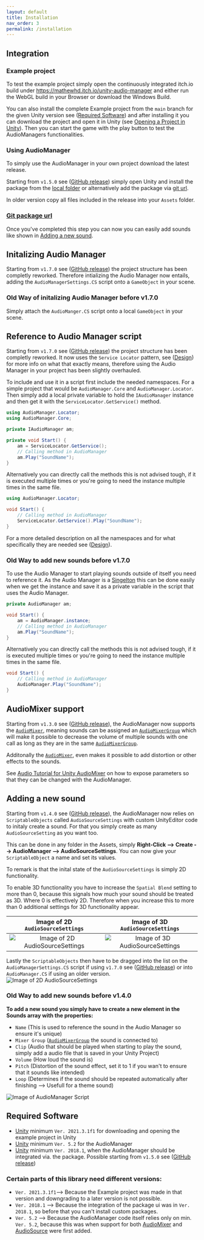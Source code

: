 ```yaml
---
layout: default
title: Installation
nav_order: 3
permalink: /installation
---
```


## Integration

### Example project

To test the example project simply open the continuously integrated itch.io build under https://mathewhd.itch.io/unity-audio-manager and either run the WebGL build in your Browser or download the Windows Build.

You can also install the complete Example project from the ```main``` branch for the given Unity version see ([Required Software](https://mathewhdyt.github.io/Unity-Audio-Manager/installation#required-software)) and after installing it you can download the project and open it in Unity (see [Opening a Project in Unity](https://docs.unity3d.com/2021.2/Documentation/Manual/GettingStartedOpeningProjects.html)). Then you can start the game with the play button to test the AudioManagers functionalities.

### Using AudioManager

To simply use the AudioManager in your own project download the latest release.
    
Starting from ```v1.5.0``` see ([GitHub release](https://github.com/MathewHDYT/Unity-Audio-Manager-UAM/releases/)) simply open Unity and install the package from the [local folder](https://docs.unity3d.com/Manual/upm-ui-local.html) or alternatively add the package via [git url](https://docs.unity3d.com/Manual/upm-git.html#syntax).

In older version copy all files included in the release into your ```Assets``` folder.

### [Git package url](https://github.com/MathewHDYT/Unity-Audio-Manager.git?path=/com.mathewhdyt.audiomanager#package)

Once you've completed this step you can now you can easily add sounds like shown in [Adding a new sound](https://mathewhdyt.github.io/Unity-Audio-Manager/installation#adding-a-new-sound).

## Initalizing Audio Manager

Starting from ```v1.7.0``` see ([GitHub release](https://github.com/MathewHDYT/Unity-Audio-Manager-UAM/releases/)) the project structure has been completly reworked. Therefore intializing the Audio Manager now entails, adding the ```AudioManagerSettings.CS``` script onto a ```GameObject``` in your scene.

### Old Way of initalizing Audio Manager before v1.7.0

Simply attach the ```AudioManger.CS``` script onto a local ```GameObject``` in your scene.

## Reference to Audio Manager script

Starting from ```v1.7.0``` see ([GitHub release](https://github.com/MathewHDYT/Unity-Audio-Manager-UAM/releases/)) the project structure has been completly reworked. It now uses the ```Service Locator``` pattern, see ([Design](https://mathewhdyt.github.io/Unity-Audio-Manager/design#service-locator-pattern)) for more info on what that exactly means, therefore using the Audio Manager in your project has been slightly overhauled.

To include and use it in a script first include the needed namespaces. For a simple project that would be ```AudioManager.Core``` and ```AudioManager.Locator```. Then simply add a local private variable to hold the ```IAudioManager``` instance and then get it with the ```ServiceLocator.GetService()``` method.

```csharp
using AudioManager.Locator;
using AudioManager.Core;

private IAudioManager am;

private void Start() {
    am = ServiceLocator.GetService();
    // Calling method in AudioManager
	am.Play("SoundName");
}
```

Alternatively you can directly call the methods this is not advised tough, if it is executed multiple times or you're going to need the instance multiple times in the same file.

```csharp
using AudioManager.Locator;

void Start() {
    // Calling method in AudioManager
    ServiceLocator.GetService().Play("SoundName");
}
```

For a more detailed description on all the namespaces and for what specifically they are needed see ([Design](https://mathewhdyt.github.io/Unity-Audio-Manager/design#namespaces)).

### Old Way to add new sounds before v1.7.0

To use the Audio Manager to start playing sounds outside of itself you need to reference it. As the Audio Manager is a [Singelton](https://stackoverflow.com/questions/2155688/what-is-a-singleton-in-c) this can be done easily when we get the instance and save it as a private variable in the script that uses the Audio Manager.

```csharp
private AudioManager am;

void Start() {
    am = AudioManager.instance;
    // Calling method in AudioManager
    am.Play("SoundName");
}
```

Alternatively you can directly call the methods this is not advised tough, if it is executed multiple times or you're going to need the instance multiple times in the same file.

```csharp
void Start() {
    // Calling method in AudioManager
    AudioManager.Play("SoundName");
}
```

## AudioMixer support

Starting from ```v1.3.0``` see ([GitHub release](https://github.com/MathewHDYT/Unity-Audio-Manager-UAM/releases/)), the AudioManager now supports the [```AudioMixer```](https://docs.unity3d.com/Documentation/ScriptReference/Audio.AudioMixer.html), meaning sounds can be assigned an [```AudioMixerGroup```](https://docs.unity3d.com/2021.2/Documentation/ScriptReference/Audio.AudioMixerGroup.html) which will make it possible to decrease the volume of multiple sounds with one call as long as they are in the same [```AudioMixerGroup```](https://docs.unity3d.com/2021.2/Documentation/ScriptReference/Audio.AudioMixerGroup.html).

Additonally the [```AudioMixer```](https://docs.unity3d.com/Documentation/ScriptReference/Audio.AudioMixer.html), even makes it possible to add distortion or other effects to the sounds.

See [Audio Tutorial for Unity AudioMixer](https://www.raywenderlich.com/532-audio-tutorial-for-unity-the-audio-mixer#toc-anchor-010) on how to expose parameters so that they can be changed with the AudioManager.

## Adding a new sound

Starting from ```v1.4.0``` see ([GitHub release](https://github.com/MathewHDYT/Unity-Audio-Manager-UAM/releases/)), the AudioManager now relies on ```ScriptableObjects``` called ```AudioSourceSettings``` with custom UnityEditor code to initaly create a sound. For that you simply create as many ```AudioSourceSetting``` as you want too.

This can be done in any folder in the Assets, simply **Right-Click --> Create --> AudioManager --> AudioSourceSettings**. You can now give your ```ScriptableObject``` a name and set its values.

To remark is that the inital state of the ```AudioSourceSettings``` is simply 2D functionality.

To enable 3D functionality you have to increase the ```Spatial Blend``` setting to more than 0, because this signals how much your sound should be treated as 3D. Where 0 is effectively 2D. Therefore when you increase this to more than 0 additional settings for 3D functionality appear.

Image of 2D ```AudioSourceSettings```                                                                                                          |   Image of 3D ```AudioSourceSettings```
:-------------------------:                                                                                                                    |   :-------------------------:
![Image of 2D ```AudioSourceSettings```](https://raw.githubusercontent.com/MathewHDYT/Unity-Audio-Manager/gh-pages/_images/2d_audiosourcesetting.png)    |   ![Image of 3D ```AudioSourceSettings```](https://raw.githubusercontent.com/MathewHDYT/Unity-Audio-Manager/gh-pages/_images/3d_audiosourcesetting.png)

Lastly the ```ScriptableObjects``` then have to be dragged into the list on the ```AudioManagerSettings.CS``` script if using ```v1.7.0``` see ([GitHub release](https://github.com/MathewHDYT/Unity-Audio-Manager-UAM/releases/)) or into ```AudioManager.CS``` if using an older version.
![Image of 2D ```AudioSourceSettings```](https://raw.githubusercontent.com/MathewHDYT/Unity-Audio-Manager/gh-pages/_images/AudioManager.png)

### Old Way to add new sounds before v1.4.0

**To add a new sound you simply have to create a new element in the Sounds array with the properties:**
- ```Name``` (This is used to reference the sound in the Audio Manager so ensure it's unique)
- ```Mixer Group``` ([```AudioMixerGroup```](https://docs.unity3d.com/2021.2/Documentation/ScriptReference/Audio.AudioMixerGroup.html) the sound is connected to)
- ```Clip``` (Audio that should be played when starting to play the sound, simply add a audio file that is saved in your Unity Project)
- ```Volume``` (How loud the sound is)
- ```Pitch``` (Distortion of the sound effect, set it to 1 if you wan't to ensure that it sounds like intended)
- ```Loop``` (Determines if the sound should be repeated automatically after finishing --> Usefull for a theme sound)

![Image of AudioManager Script](https://raw.githubusercontent.com/MathewHDYT/Unity-Audio-Manager/gh-pages/_images/old_audiomanager.png)

## Required Software
- [Unity](https://unity3d.com/get-unity/download/archive) minimum ```Ver. 2021.3.1f1``` for downloading and opening the example project in Unity
- [Unity](https://unity3d.com/get-unity/download/archive) minimum ```Ver. 5.2``` for the AudioManager
- [Unity](https://unity3d.com/get-unity/download/archive) minimum ```Ver. 2018.1```, when the AudioManager should be integrated via. the package. Possible starting from ```v1.5.0``` see ([GitHub release](https://github.com/MathewHDYT/Unity-Audio-Manager-UAM/releases/))

### Certain parts of this library need different versions:

- ```Ver. 2021.3.1f1```--> Because the Example project was made in that version and downgrading to a later version is not possible.
- ```Ver. 2018.1``` --> Because the integration of the package ui was in ```Ver. 2018.1```, so before that you can't install custom packages.
- ```Ver. 5.2``` --> Because the AudioManager code itself relies only on min. ```Ver. 5.2```, because this was when support for both [AudioMixer](https://docs.unity3d.com/520/Documentation/Manual/AudioMixer.html) and [AudioSource](https://docs.unity3d.com/520/Documentation/Manual/class-AudioSource.html) were first added.
